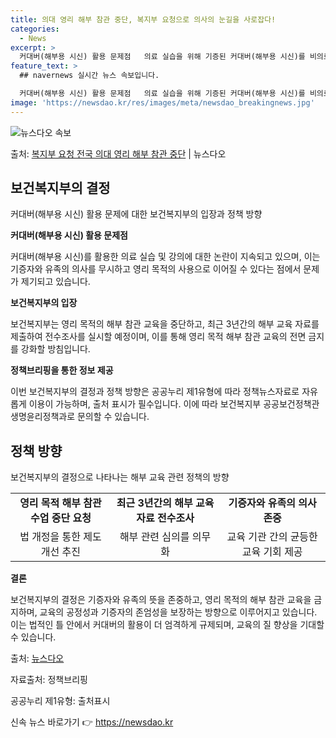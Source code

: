 ```yaml
---
title: 의대 영리 해부 참관 중단, 복지부 요청으로 의사의 눈길을 사로잡다!
categories:
  - News
excerpt: >
  커대버(해부용 시신) 활용 문제점   의료 실습을 위해 기증된 커대버(해부용 시신)를 비의료인의 강의에 활용…
feature_text: >
  ## navernews 실시간 뉴스 속보입니다.

  커대버(해부용 시신) 활용 문제점   의료 실습을 위해 기증된 커대버(해부용 시신)를 비의료인의 강의에 활용…
image: 'https://newsdao.kr/res/images/meta/newsdao_breakingnews.jpg'
---
```


![뉴스다오 속보](https://newsdao.kr/res/images/meta/newsdao_breakingnews.jpg)

<p>출처: <a href="https://newsdao.kr/4278" rel="dofollow">복지부 요청 전국 의대 영리 해부 참관 중단</a> | 뉴스다오</p>

<h2 data-ke-size="size26">보건복지부의 결정</h2>
<p data-ke-size="size16">커대버(해부용 시신) 활용 문제에 대한 보건복지부의 입장과 정책 방향</p>

<p data-ke-size="size16"><b>커대버(해부용 시신) 활용 문제점</b><p>
커대버(해부용 시신)를 활용한 의료 실습 및 강의에 대한 논란이 지속되고 있으며, 이는 기증자와 유족의 의사를 무시하고 영리 목적의 사용으로 이어질 수 있다는 점에서 문제가 제기되고 있습니다.

<p data-ke-size="size16"><b>보건복지부의 입장</b></p>
보건복지부는 영리 목적의 해부 참관 교육을 중단하고, 최근 3년간의 해부 교육 자료를 제출하여 전수조사를 실시할 예정이며, 이를 통해 영리 목적 해부 참관 교육의 전면 금지를 강화할 방침입니다.

<p data-ke-size="size16"><b>정책브리핑을 통한 정보 제공</b></p>
이번 보건복지부의 결정과 정책 방향은 공공누리 제1유형에 따라 정책뉴스자료로 자유롭게 이용이 가능하며, 출처 표시가 필수입니다. 이에 따라 보건복지부 공공보건정책관 생명윤리정책과로 문의할 수 있습니다.

<h2 data-ke-size="size26">정책 방향</h2>
<p data-ke-size="size16">보건복지부의 결정으로 나타나는 해부 교육 관련 정책의 방향</p>

<table>
  <tr>
    <td style="text-align: center; height: 17px;"><b>영리 목적 해부 참관 수업 중단 요청</b></td>
    <td style="text-align: center; height: 17px;"><b>최근 3년간의 해부 교육 자료 전수조사</b></td>
    <td style="text-align: center; height: 17px;"><b>기증자와 유족의 의사 존중</b></td>
  </tr>
  <tr>
    <td style="text-align: center; height: 17px;">법 개정을 통한 제도 개선 추진</td>
    <td style="text-align: center; height: 17px;">해부 관련 심의를 의무화</td>
    <td style="text-align: center; height: 17px;">교육 기관 간의 균등한 교육 기회 제공</td>
  </tr>
</table>

<p data-ke-size="size16"><b>결론</b></p>
보건복지부의 결정은 기증자와 유족의 뜻을 존중하고, 영리 목적의 해부 참관 교육을 금지하며, 교육의 공정성과 기증자의 존엄성을 보장하는 방향으로 이루어지고 있습니다. 이는 법적인 틀 안에서 커대버의 활용이 더 엄격하게 규제되며, 교육의 질 향상을 기대할 수 있습니다.

<p data-ke-size="size16">출처: <a href="https://newsdao.kr/4278">뉴스다오</a></p>
<p data-ke-size="size16">자료출처: 정책브리핑</p>
<p data-ke-size="size16">공공누리 제1유형: 출처표시</p> 

신속 뉴스 바로가기 👉 <a href="https://newsdao.kr" rel="dofollow">https://newsdao.kr</a>


